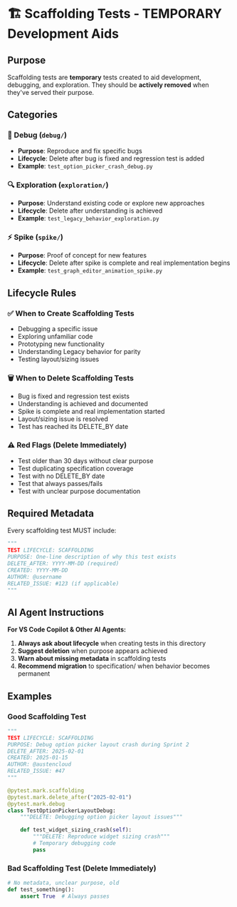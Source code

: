 # 🏗️ Scaffolding Tests - TEMPORARY Development Aids

## Purpose

Scaffolding tests are **temporary** tests created to aid development, debugging, and exploration. They should be **actively removed** when they've served their purpose.

## Categories

### 🐛 Debug (`debug/`)

- **Purpose**: Reproduce and fix specific bugs
- **Lifecycle**: Delete after bug is fixed and regression test is added
- **Example**: `test_option_picker_crash_debug.py`

### 🔍 Exploration (`exploration/`)

- **Purpose**: Understand existing code or explore new approaches
- **Lifecycle**: Delete after understanding is achieved
- **Example**: `test_legacy_behavior_exploration.py`

### ⚡ Spike (`spike/`)

- **Purpose**: Proof of concept for new features
- **Lifecycle**: Delete after spike is complete and real implementation begins
- **Example**: `test_graph_editor_animation_spike.py`

## Lifecycle Rules

### ✅ When to Create Scaffolding Tests

- Debugging a specific issue
- Exploring unfamiliar code
- Prototyping new functionality
- Understanding Legacy behavior for parity
- Testing layout/sizing issues

### 🗑️ When to Delete Scaffolding Tests

- Bug is fixed and regression test exists
- Understanding is achieved and documented
- Spike is complete and real implementation started
- Layout/sizing issue is resolved
- Test has reached its DELETE_BY date

### ⚠️ Red Flags (Delete Immediately)

- Test older than 30 days without clear purpose
- Test duplicating specification coverage
- Test with no DELETE_BY date
- Test that always passes/fails
- Test with unclear purpose documentation

## Required Metadata

Every scaffolding test MUST include:

```python
"""
TEST LIFECYCLE: SCAFFOLDING
PURPOSE: One-line description of why this test exists
DELETE_AFTER: YYYY-MM-DD (required)
CREATED: YYYY-MM-DD
AUTHOR: @username
RELATED_ISSUE: #123 (if applicable)
"""
```

## AI Agent Instructions

**For VS Code Copilot & Other AI Agents:**

1. **Always ask about lifecycle** when creating tests in this directory
2. **Suggest deletion** when purpose appears achieved
3. **Warn about missing metadata** in scaffolding tests
4. **Recommend migration** to specification/ when behavior becomes permanent

## Examples

### Good Scaffolding Test

```python
"""
TEST LIFECYCLE: SCAFFOLDING
PURPOSE: Debug option picker layout crash during Sprint 2
DELETE_AFTER: 2025-02-01
CREATED: 2025-01-15
AUTHOR: @austencloud
RELATED_ISSUE: #47
"""

@pytest.mark.scaffolding
@pytest.mark.delete_after("2025-02-01")
@pytest.mark.debug
class TestOptionPickerLayoutDebug:
    """DELETE: Debugging option picker layout issues"""

    def test_widget_sizing_crash(self):
        """DELETE: Reproduce widget sizing crash"""
        # Temporary debugging code
        pass
```

### Bad Scaffolding Test (Delete Immediately)

```python
# No metadata, unclear purpose, old
def test_something():
    assert True  # Always passes
```
